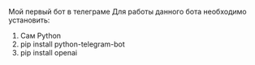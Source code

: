 Мой первый бот в телеграме
Для работы данного бота необходимо установить:
1. Сам Python
2. pip install python-telegram-bot
3. pip install openai
